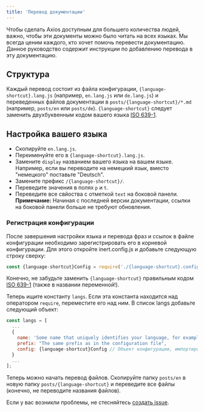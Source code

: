 ```yaml
---
title: 'Перевод документации'
---
```


Чтобы сделать Axios доступным для большего количества людей, важно, чтобы эти документы можно было читать на всех языках. Мы всегда ценим каждого, кто хочет помочь перевести документацию.
Данное руководство содержит инструкции по добавлению перевода в эту документацию.

## Структура

Каждый перевод состоит из файла конфигурации, `{language-shortcut}.lang.js` (например, `en.lang.js` или `de.lang.js`) и переведенных файлов документации в `posts/{language-shortcut}/*.md` (например, `posts/en` или `posts/de`). `{language-shortcut}` следует заменить двухбуквенным кодом вашего языка [ISO 639-1](https://en.wikipedia.org/wiki/ISO_639-1).

## Настройка вашего языка

 - Скопируйте `en.lang.js`.
 - Переименуйте его в `{language-shortcut}.lang.js`.
 - Замените `display` названием вашего языка на вашем языке. Например, если вы переводите на немецкий язык, вместо "немецкого" поставьте "Deutsch".
 - Замените префикс `/{language-shortcut}/`.
 - Переведите значения в полях `p` и `t`.
 - Переведите все свйоства с отметкой `text` на боковой панели. **Примечание:** Начиная с последней версии документации, ссылки на боковой панели больше не требуют обновления.

### Регистрация конфигурации

После завершения настройки языка и перевода фраз и ссылок в файле конфигурации необходимо зарегистрировать его в корневой конфигурации. Для этого откройте inert.config.js и добавьте следующую строку сверху:

```js
const {language-shortcut}Config = require('./{language-shortcut}.config.js');
```

Конечно, не забудьте заменить `{language-shortcut}` правильным кодом [ISO 639-1](https://en.wikipedia.org/wiki/ISO_639-1) (также в названии переменной!).

Теперь ищите константу `langs`. Если эта константа находится над оператором `require`, переместите его над ним. В список langs добавьте следующий объект:

```js
const langs = [
  ...
  {
    name: 'Some name that uniquely identifies your language, for example "English" or "German"',
    prefix: "The same prefix as in the configuration file",
    config: {language-shortcut}Config // Объект конфигурации, импортированный ранее
  }
  ...
];
```

Теперь можно начать перевод файлов. Скопируйте папку `posts/en` в новую папку `posts/{language-shortcut}` и переведите все файлы (конечно, не переводите названия файлов).

Если у вас возникли проблемы, не стесняйтесь [создать issue](https://github.com/axios/axios-docs/issues/new/choose).

